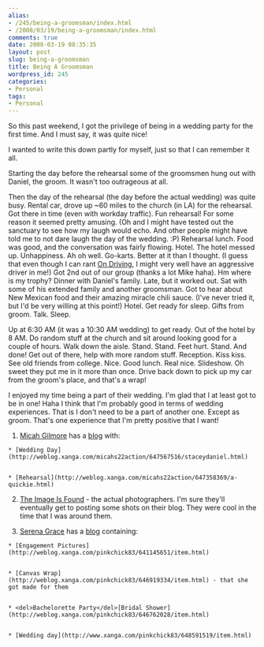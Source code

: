```yaml
---
alias:
- /245/being-a-groomsman/index.html
- /2008/03/19/being-a-groomsman/index.html
comments: true
date: 2008-03-19 08:35:35
layout: post
slug: being-a-groomsman
title: Being A Groomsman
wordpress_id: 245
categories:
- Personal
tags:
- Personal
---
```


So this past weekend, I got the privilege of being in a wedding party for the first time.  And I must say, it was quite nice!

I wanted to write this down partly for myself, just so that I can remember it all.

Starting the day before the rehearsal some of the groomsmen hung out with Daniel, the groom.  It wasn't too outrageous at all.

Then the day of the rehearsal (the day before the actual wedding) was quite busy.  Rental car, drove up ~60 miles to the church (in LA) for the rehearsal.  Got there in time (even with workday traffic).  Fun rehearsal!  For some reason it seemed pretty amusing.  (Oh and I might have tested out the sanctuary to see how my laugh would echo.  And other people might have told me to not dare laugh the day of the wedding.  :P)  Rehearsal lunch.  Food was good, and the conversation was fairly flowing.  Hotel.  The hotel messed up.  Unhappiness.  Ah oh well.  Go-karts.  Better at it than I thought.  (I guess that even though I can rant [On Driving](http://www.goingthewongway.com/2007/06/27/on-driving/), I might very well have an aggressive driver in me!)  Got 2nd out of our group (thanks a lot Mike haha).  Hm where is my trophy? 
Dinner with Daniel's family.  Late, but it worked out.  Sat with some of his extended family and another groomsman.  Got to hear about New Mexican food and their amazing miracle chili sauce.  (I've never tried it, but I'd be very willing at this point!)  Hotel.  Get ready for sleep.  Gifts from groom.  Talk.  Sleep.

Up at 6:30 AM (it was a 10:30 AM wedding) to get ready.  Out of the hotel by 8 AM.  Do random stuff at the church and sit around looking good for a couple of hours.  Walk down the aisle.  Stand.  Stand.  Feet hurt.  Stand.  And done!  Get out of there, help with more random stuff.  Reception.  Kiss kiss.  See old friends from college.  Nice.  Good lunch.  Real nice.  Slideshow.  Oh sweet they put me in it more than once.  Drive back down to pick up my car from the groom's place, and that's a wrap!

I enjoyed my time being a part of their wedding.  I'm glad that I at least got to be in one!  Haha I think that I'm probably good in terms of wedding experiences.  That is I don't need to be a part of another one.  Except as groom.  That's one experience that I'm pretty positive that I want!





  1. [Micah Gilmore](http://www.micahgilmore.com/) has a [blog](http://blog.micahgilmore.com/) with:

    * [Wedding Day](http://weblog.xanga.com/micahs22action/647567516/staceydaniel.html)


    * [Rehearsal](http://weblog.xanga.com/micahs22action/647358369/a-quickie.html)






  2. [The Image Is Found](http://www.theimageisfound.com/) - the actual photographers.  I'm sure they'll eventually get to posting some shots on their blog.  They were cool in the time that I was around them.



  3. [Serena Grace](http://serenagrace.com/) has a [blog](http://www.xanga.com/pinkchick83) containing:

    * [Engagement Pictures](http://weblog.xanga.com/pinkchick83/641145651/item.html)


    * [Canvas Wrap](http://weblog.xanga.com/pinkchick83/646919334/item.html) - that she got made for them


    * <del>Bachelorette Party</del>[Bridal Shower](http://weblog.xanga.com/pinkchick83/646762028/item.html)


    * [Wedding day](http://www.xanga.com/pinkchick83/648591519/item.html)






